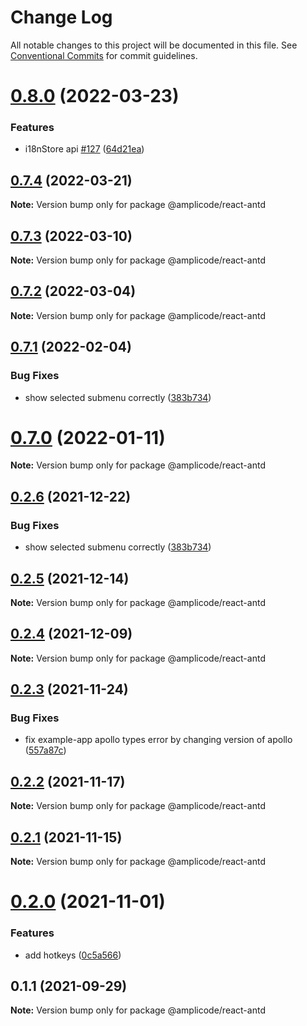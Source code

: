 # Change Log

All notable changes to this project will be documented in this file.
See [Conventional Commits](https://conventionalcommits.org) for commit guidelines.

# [0.8.0](https://github.com/Amplicode/amplicode-frontend/compare/@amplicode/react-antd@0.7.4...@amplicode/react-antd@0.8.0) (2022-03-23)


### Features

* i18nStore api [#127](https://github.com/Amplicode/amplicode-frontend/issues/127) ([64d21ea](https://github.com/Amplicode/amplicode-frontend/commit/64d21ea073e594f3477a96d8858cdb74de50e1bc))





## [0.7.4](https://github.com/Amplicode/amplicode-frontend/compare/@amplicode/react-antd@0.7.3...@amplicode/react-antd@0.7.4) (2022-03-21)

**Note:** Version bump only for package @amplicode/react-antd





## [0.7.3](https://github.com/Amplicode/amplicode-frontend/compare/@amplicode/react-antd@0.7.2...@amplicode/react-antd@0.7.3) (2022-03-10)

**Note:** Version bump only for package @amplicode/react-antd





## [0.7.2](https://github.com/Amplicode/amplicode-frontend/compare/@amplicode/react-antd@0.7.1...@amplicode/react-antd@0.7.2) (2022-03-04)

**Note:** Version bump only for package @amplicode/react-antd





## [0.7.1](https://github.com/Amplicode/amplicode-frontend/compare/@amplicode/react-antd@0.7.0...@amplicode/react-antd@0.7.1) (2022-02-04)


### Bug Fixes

* show selected submenu correctly ([383b734](https://github.com/Amplicode/amplicode-frontend/commit/383b734e31ae7d2190c9240e785a48feb1291c4f))





# [0.7.0](https://github.com/Amplicode/amplicode-frontend/compare/@amplicode/react-antd@0.2.5...@amplicode/react-antd@0.7.0) (2022-01-11)

**Note:** Version bump only for package @amplicode/react-antd





## [0.2.6](https://github.com/Amplicode/amplicode-frontend/compare/@amplicode/react-antd@0.2.5...@amplicode/react-antd@0.2.6) (2021-12-22)


### Bug Fixes

* show selected submenu correctly ([383b734](https://github.com/Amplicode/amplicode-frontend/commit/383b734e31ae7d2190c9240e785a48feb1291c4f))





## [0.2.5](https://github.com/Amplicode/amplicode-frontend/compare/@amplicode/react-antd@0.2.4...@amplicode/react-antd@0.2.5) (2021-12-14)

**Note:** Version bump only for package @amplicode/react-antd





## [0.2.4](https://github.com/Amplicode/amplicode-frontend/compare/@amplicode/react-antd@0.2.3...@amplicode/react-antd@0.2.4) (2021-12-09)

**Note:** Version bump only for package @amplicode/react-antd





## [0.2.3](https://github.com/Amplicode/amplicode-frontend/compare/@amplicode/react-antd@0.2.2...@amplicode/react-antd@0.2.3) (2021-11-24)


### Bug Fixes

* fix example-app apollo types error by changing version of apollo ([557a87c](https://github.com/Amplicode/amplicode-frontend/commit/557a87cbfc2f0ba81f90d019038709ea9e2d8c60))





## [0.2.2](https://github.com/Amplicode/amplicode-frontend/compare/@amplicode/react-antd@0.2.1...@amplicode/react-antd@0.2.2) (2021-11-17)

**Note:** Version bump only for package @amplicode/react-antd





## [0.2.1](https://github.com/Amplicode/amplicode-frontend/compare/@amplicode/react-antd@0.2.0...@amplicode/react-antd@0.2.1) (2021-11-15)

**Note:** Version bump only for package @amplicode/react-antd





# [0.2.0](https://github.com/Amplicode/amplicode-frontend/compare/@amplicode/react-antd@0.1.1...@amplicode/react-antd@0.2.0) (2021-11-01)


### Features

* add hotkeys ([0c5a566](https://github.com/Amplicode/amplicode-frontend/commit/0c5a5664264c4c96e7ce3d56196a0cc276bbb931))





## 0.1.1 (2021-09-29)

**Note:** Version bump only for package @amplicode/react-antd
